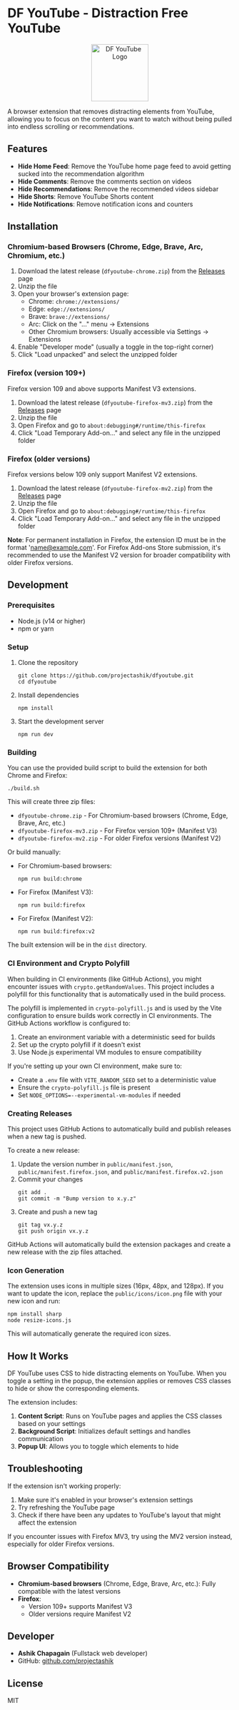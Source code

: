 # DF YouTube - Distraction Free YouTube

<p align="center">
  <img src="public/icons/icon128.png" alt="DF YouTube Logo" width="128" height="128">
</p>

A browser extension that removes distracting elements from YouTube, allowing you to focus on the content you want to watch without being pulled into endless scrolling or recommendations.

## Features

- **Hide Home Feed**: Remove the YouTube home page feed to avoid getting sucked into the recommendation algorithm
- **Hide Comments**: Remove the comments section on videos
- **Hide Recommendations**: Remove the recommended videos sidebar
- **Hide Shorts**: Remove YouTube Shorts content
- **Hide Notifications**: Remove notification icons and counters

## Installation

### Chromium-based Browsers (Chrome, Edge, Brave, Arc, Chromium, etc.)

1. Download the latest release (`dfyoutube-chrome.zip`) from the [Releases](https://github.com/projectashik/dfyoutube/releases/latest) page
2. Unzip the file
3. Open your browser's extension page:
   - Chrome: `chrome://extensions/`
   - Edge: `edge://extensions/`
   - Brave: `brave://extensions/`
   - Arc: Click on the "..." menu → Extensions
   - Other Chromium browsers: Usually accessible via Settings → Extensions
4. Enable "Developer mode" (usually a toggle in the top-right corner)
5. Click "Load unpacked" and select the unzipped folder

### Firefox (version 109+)

Firefox version 109 and above supports Manifest V3 extensions.

1. Download the latest release (`dfyoutube-firefox-mv3.zip`) from the [Releases](https://github.com/projectashik/dfyoutube/releases/latest) page
2. Unzip the file
3. Open Firefox and go to `about:debugging#/runtime/this-firefox`
4. Click "Load Temporary Add-on..." and select any file in the unzipped folder

### Firefox (older versions)

Firefox versions below 109 only support Manifest V2 extensions.

1. Download the latest release (`dfyoutube-firefox-mv2.zip`) from the [Releases](https://github.com/projectashik/dfyoutube/releases/latest) page
2. Unzip the file
3. Open Firefox and go to `about:debugging#/runtime/this-firefox`
4. Click "Load Temporary Add-on..." and select any file in the unzipped folder

**Note**: For permanent installation in Firefox, the extension ID must be in the format 'name@example.com'. For Firefox Add-ons Store submission, it's recommended to use the Manifest V2 version for broader compatibility with older Firefox versions.

## Development

### Prerequisites

- Node.js (v14 or higher)
- npm or yarn

### Setup

1. Clone the repository
   ```
   git clone https://github.com/projectashik/dfyoutube.git
   cd dfyoutube
   ```

2. Install dependencies
   ```
   npm install
   ```

3. Start the development server
   ```
   npm run dev
   ```

### Building

You can use the provided build script to build the extension for both Chrome and Firefox:

```
./build.sh
```

This will create three zip files:
- `dfyoutube-chrome.zip` - For Chromium-based browsers (Chrome, Edge, Brave, Arc, etc.)
- `dfyoutube-firefox-mv3.zip` - For Firefox version 109+ (Manifest V3)
- `dfyoutube-firefox-mv2.zip` - For older Firefox versions (Manifest V2)

Or build manually:

- For Chromium-based browsers:
  ```
  npm run build:chrome
  ```

- For Firefox (Manifest V3):
  ```
  npm run build:firefox
  ```

- For Firefox (Manifest V2):
  ```
  npm run build:firefox:v2
  ```

The built extension will be in the `dist` directory.

### CI Environment and Crypto Polyfill

When building in CI environments (like GitHub Actions), you might encounter issues with `crypto.getRandomValues`. This project includes a polyfill for this functionality that is automatically used in the build process.

The polyfill is implemented in `crypto-polyfill.js` and is used by the Vite configuration to ensure builds work correctly in CI environments. The GitHub Actions workflow is configured to:

1. Create an environment variable with a deterministic seed for builds
2. Set up the crypto polyfill if it doesn't exist
3. Use Node.js experimental VM modules to ensure compatibility

If you're setting up your own CI environment, make sure to:
- Create a `.env` file with `VITE_RANDOM_SEED` set to a deterministic value
- Ensure the `crypto-polyfill.js` file is present
- Set `NODE_OPTIONS=--experimental-vm-modules` if needed

### Creating Releases

This project uses GitHub Actions to automatically build and publish releases when a new tag is pushed.

To create a new release:

1. Update the version number in `public/manifest.json`, `public/manifest.firefox.json`, and `public/manifest.firefox.v2.json`
2. Commit your changes
   ```
   git add .
   git commit -m "Bump version to x.y.z"
   ```
3. Create and push a new tag
   ```
   git tag vx.y.z
   git push origin vx.y.z
   ```

GitHub Actions will automatically build the extension packages and create a new release with the zip files attached.

### Icon Generation

The extension uses icons in multiple sizes (16px, 48px, and 128px). If you want to update the icon, replace the `public/icons/icon.png` file with your new icon and run:

```
npm install sharp
node resize-icons.js
```

This will automatically generate the required icon sizes.

## How It Works

DF YouTube uses CSS to hide distracting elements on YouTube. When you toggle a setting in the popup, the extension applies or removes CSS classes to hide or show the corresponding elements.

The extension includes:

1. **Content Script**: Runs on YouTube pages and applies the CSS classes based on your settings
2. **Background Script**: Initializes default settings and handles communication
3. **Popup UI**: Allows you to toggle which elements to hide

## Troubleshooting

If the extension isn't working properly:

1. Make sure it's enabled in your browser's extension settings
2. Try refreshing the YouTube page
3. Check if there have been any updates to YouTube's layout that might affect the extension

If you encounter issues with Firefox MV3, try using the MV2 version instead, especially for older Firefox versions.

## Browser Compatibility

- **Chromium-based browsers** (Chrome, Edge, Brave, Arc, etc.): Fully compatible with the latest versions
- **Firefox**:
  - Version 109+ supports Manifest V3
  - Older versions require Manifest V2

## Developer

- **Ashik Chapagain** (Fullstack web developer)
- GitHub: [github.com/projectashik](https://github.com/projectashik)

## License

MIT